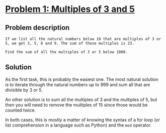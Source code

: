 # [Problem 1: Multiples of 3 and 5](https://projecteuler.net/problem=1)

## Problem description

```
If we list all the natural numbers below 10 that are multiples of 3 or 5, we get 3, 5, 6 and 9. The sum of these multiples is 23.

Find the sum of all the multiples of 3 or 5 below 1000.
```

## Solution

As the first task, this is probably the easiest one. The most natural solution is to iterate through the natural numbers up to 999 and sum all that are divisible by 3 or 5. 

An other solution is to sum all the multiples of 3 and the multiples of 5, but then you will need to remove the multiples of 15 since those would be counted twice.

In both cases, this is mostly a matter of knowing the syntax of a for loop (or list comprehension in a language such as Python) and the `mod` operator.
